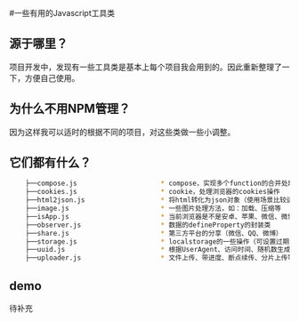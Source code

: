 #一些有用的Javascript工具类

## 源于哪里？
项目开发中，发现有一些工具类是基本上每个项目我会用到的。因此重新整理了一下，方便自己使用。

## 为什么不用NPM管理？
因为这样我可以适时的根据不同的项目，对这些类做一些小调整。

## 它们都有什么？

```bash
    ├──compose.js                     * compose，实现多个function的合并处理
    ├──cookies.js                     * cookie，处理浏览器的cookies操作
    ├──html2json.js                   * 将html转化为json对象（使用场景比较适合用于服务端如node）
    ├──image.js                       * 一些图片处理方法，如：加载、压缩等
    ├──isApp.js                       * 当前浏览器是不是安卓、苹果、微信、微博、QQ等
    ├──observer.js                    * 数据的defineProperty的封装类
    ├──share.js                       * 第三方平台的分享（微信、QQ、微博）
    ├──storage.js                     * localstorage的一些操作（可设置过期时间）
    ├──uuid.js                        * 根据UserAgent、访问时间、随机数生成的一个唯一值
    ├──uploader.js                    * 文件上传、带进度、断点续传、分片上传等方法
```

## demo
待补充